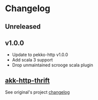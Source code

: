 # Changelog

## Unreleased

## v1.0.0

* Update to pekko-http v1.0.0
* Add scala 3 support
* Drop unmaintained scrooge scala plugin

## [akk-http-thrift](https://github.com/RustedBones/akka-http-thrift)

See original's project [changelog](https://github.com/RustedBones/akka-http-thrift/blob/master/CHANGELOG.md)